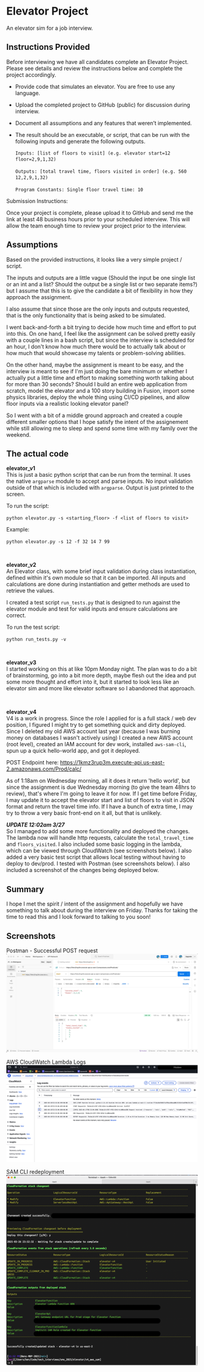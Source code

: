 # Elevator Project

An elevator sim for a job interview.


## Instructions Provided

Before interviewing we have all candidates complete an Elevator Project. Please see details and review the instructions below and complete the project accordingly.

* Provide code that simulates an elevator. You are free to use any language.

* Upload the completed project to GitHub (public) for discussion during interview.

* Document all assumptions and any features that weren’t implemented.

* The result should be an executable, or script, that can be run with the following inputs and generate the following outputs.

  ```
  Inputs: [list of floors to visit] (e.g. elevator start=12 floor=2,9,1,32)

  Outputs: [total travel time, floors visited in order] (e.g. 560 12,2,9,1,32)

  Program Constants: Single floor travel time: 10
  ```

Submission Instructions:

Once your project is complete, please upload it to GitHub and send me the link at least 48 business hours prior to your scheduled interview. This will allow the team enough time to review your project prior to the interview.


## Assumptions
Based on the provided instructions, it looks like a very simple project / script.

The inputs and outputs are a little vague (Should the input be one single list or an int and a list? Should the output be a single list or two separate items?) but I assume that this is to give the candidate a bit of flexibility in how they approach the assignment.

I also assume that since those are the only inputs and outputs requested, that is the only functionality that is being asked to be simulated.

I went back-and-forth a bit trying to decide how much time and effort to put into this. On one hand, I feel like the assignment can be solved pretty easily with a couple lines in a bash script, but since the interview is scheduled for an hour, I don't know how much there would be to actually talk about or how much that would showcase my talents or problem-solving abilities.

On the other hand, maybe the assignment is meant to be easy, and the interview is meant to see if I'm just doing the bare minimum or whether I actually put a little time and effort to making something worth talking about for more than 30 seconds? Should I build an entire web application from scratch, model the elevator and a 100 story building in Fusion, import some physics libraries, deploy the whole thing using CI/CD pipelines, and allow floor inputs via a realistic looking elevator panel?

So I went with a bit of a middle ground approach and created a couple different smaller options that I hope satisfy the intent of the assignement while still allowing me to sleep and spend some time with my family over the weekend.

## The actual code

__elevator_v1__ <br>
This is just a basic python script that can be run from the terminal. It uses the native `argparse` module
to accept and parse inputs. No input validation outside of that which is included with `argparse`. Output is just printed to the screen.

To run the script:

`python elevator.py -s <starting_floor> -f <list of floors to visit>`

Example:

`python elevator.py -s 12 -f 32 14 7 99`

<br>


__elevator_v2__ <br>
An Elevator class, with some brief input validation during class instantiation, defined within it's own module so that it can be imported. All inputs and calculations are done during instantiation and getter methods are used to retrieve the values.

I created a test script `run_tests.py` that is designed to run against the elevator module and test for valid inputs and ensure calculations are correct.

To run the test script:

`python run_tests.py -v`

<br>


__elevator_v3__ <br>
I started working on this at like 10pm Monday night. The plan was to do a bit of brainstorming, go into a bit more depth, maybe flesh out the idea and put some more thought and effort into it, but it started to look less like an elevator sim and more like elevator software so I abandoned that approach.

<br>


__elevator_v4__ <br>
V4 is a work in progress. Since the role I applied for is a full stack / web dev position, I figured I might try to get something quick and dirty deployed. Since I deleted my old AWS account last year (because I was burning money on databases I wasn't actively using) I created a new AWS account (root level), created an IAM account for dev work, installed `aws-sam-cli`, spun up a quick hello-world app, and got it deployed.

POST Endpoint here: https://1kmz3rup3m.execute-api.us-east-2.amazonaws.com/Prod/calc/

As of 1:18am on Wednesday morning, all it does it return 'hello world', but since the assignment is due Wednesday morning (to give the team 48hrs to review), that's where I'm going to leave it for now. If I get time before Friday, I may update it to accept the elevator start and list of floors to visit in JSON format and return the travel time info. If I have a bunch of extra time, I may try to throw a very basic front-end on it all, but that is unlikely.

___UPDATE 12:02am 3/27___ <br>
So I managed to add some more functionality and deployed the changes. The lambda now will handle http requests, calculate the `total_travel_time` and `floors_visited`. I also included some basic logging in the lambda, which can be viewed through CloudWatch (see screenshots below). I also added a very basic test script that allows local testing without having to deploy to dev/prod. I tested with Postman (see screenshots below). I also included a screenshot of the changes being deployed below.

## Summary
I hope I met the spirit / intent of the assignment and hopefully we have something to talk about during the interview on Friday. Thanks for taking the time to read this and I look forward to talking to you soon!

## Screenshots
Postman - Successful POST request
![My Image](screenshots/postman.png) <br>

AWS CloudWatch Lambda Logs
![My Image](screenshots/cloudwatch.png)

SAM CLI redeployment
![My Image](screenshots/sam-cli.png)






